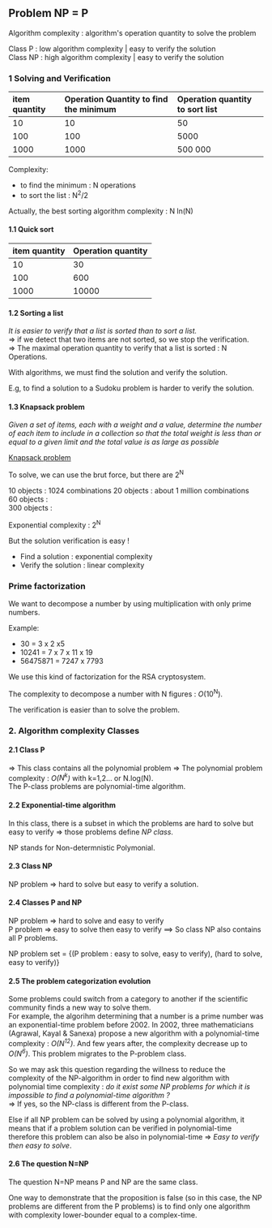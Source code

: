 ## Problem NP = P

Algorithm complexity : algorithm's operation quantity to solve the problem  

Class P  : low algorithm complexity | easy to verify the solution  
Class NP : high algorithm complexity | easy to verify the solution  

### 1 Solving and Verification

| item quantity | Operation Quantity to find the minimum | Operation quantity to sort list |
|:--------------|:---------------------------------------|:--------------------------------|
| 10            | 10                                     | 50                              |
| 100           | 100                                    | 5000                            |
| 1000          | 1000                                   | 500 000                         |

Complexity:
- to find the minimum : N operations  
- to sort the list : N<sup>2</sup>/2

Actually, the best sorting algorithm complexity : N ln(N)  

#### 1.1 Quick sort

| item quantity | Operation quantity |
|:--------------|:-------------------|
| 10            | 30                 |
| 100           | 600                |
| 1000          | 10000              |



#### 1.2 Sorting a list

_It is easier to verify that a list is sorted than to sort a list._  
=> if we detect that two items are not sorted, so we stop the verification.  
=> The maximal operation quantity to verify that a list is sorted : N Operations.  

With algorithms, we must find the solution and verify the solution.  

E.g, to find a solution to a Sudoku problem is harder to verify the solution.


#### 1.3 Knapsack problem

_Given a set of items, each with a weight and a value, determine the number of each item to include in a collection so that the total weight is less than or equal to a given limit and the total value is as large as possible_

[Knapsack problem](https://en.wikipedia.org/wiki/Knapsack_problem)

To solve, we can use the brut force, but there are 2<sup>N</sup>  

10 objects : 1024 combinations 
20 objects : about 1 million combinations  
60 objects :  
300 objects :  

Exponential complexity : 2<sup>N</sup>  

But the solution verification is easy !  

- Find a solution : exponential complexity  
- Verify the solution : linear complexity  

### Prime factorization  

We want to decompose a number by using multiplication with only prime numbers.  

Example:  
- 30 = 3 x 2 x5  
- 10241 = 7 x 7 x 11 x 19  
- 56475871 = 7247 x 7793  

We use this kind of factorization for the RSA cryptosystem.

The complexity to decompose a number with N figures : _O_(10<sup>N</sup>).

The verification is easier than to solve the problem.  

### 2. Algorithm complexity Classes

#### 2.1 Class P 

=> This class contains all the polynomial problem => The polynomial problem complexity : _O(_N<sup>k</sup>_)_ with k=1,2... or N.log(N).  
The P-class problems are polynomial-time algorithm.  

#### 2.2 Exponential-time algorithm  

In this class, there is a subset in which the problems are hard to solve but easy to verify => those problems define _NP class_.  

NP stands for Non-determnistic Polymonial.  

#### 2.3 Class NP

NP problem => hard to solve but easy to verify a solution.

#### 2.4 Classes P and NP

NP problem => hard to solve and easy to verify  
P problem => easy to solve then easy to verify ==> So class NP also contains all P problems.  

NP problem set = {(P problem : easy to solve, easy to verify), (hard to solve, easy to verify)}

#### 2.5 The problem categorization evolution  

Some problems could switch from a category to another if the scientific community finds a new way to solve them.  
For example, the algorihm determining that a number is a prime number was an exponential-time problem before 2002. In 2002, three mathematicians (Agrawal, Kayal & Sanexa) propose a new algorithm with a polynomial-time complexity : _O(_N<sup>12<sup>_)_. And few years after, the complexity decrease up to _O(_N<sup>6<sup>_)_. This problem migrates to the P-problem class.

So we may ask this question regarding the willness to reduce the complexity of the NP-algorithm in order to find new algorithm with polynomial time complexity : _do it exist some NP problems for which it is impossible to find a polynomial-time algorithm ?_  
=> If yes, so the NP-class is different from the P-class.  

Else if all NP problem can be solved by using a polynomial algorithm, it means that if a problem solution can be verified in polynomial-time therefore this problem can also be also in polynomial-time => _Easy to verify then easy to solve_.   

#### 2.6 The question N=NP  

The question N=NP means P and NP are the same class.  

One way to demonstrate that the proposition is false (so in this case, the NP problems are different from the P problems) is to find only one algorithm with complexity lower-bounder equal to a complex-time.










